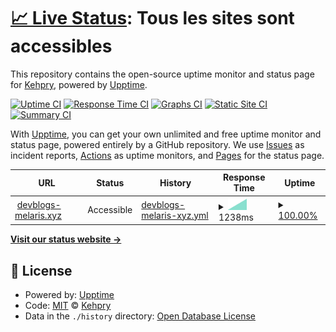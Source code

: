 # [📈 Live Status](https://Kehpry.github.io/phishcheck): <!--live status--> **Tous les sites sont accessibles**

This repository contains the open-source uptime monitor and status page for [Kehpry](https://Kehpry.github.io/phishcheck), powered by [Upptime](https://github.com/upptime/upptime).

[![Uptime CI](https://github.com/Kehpry/phishcheck/workflows/Uptime%20CI/badge.svg)](https://github.com/Kehpry/phishcheck/actions?query=workflow%3A%22Uptime+CI%22)
[![Response Time CI](https://github.com/Kehpry/phishcheck/workflows/Response%20Time%20CI/badge.svg)](https://github.com/Kehpry/phishcheck/actions?query=workflow%3A%22Response+Time+CI%22)
[![Graphs CI](https://github.com/Kehpry/phishcheck/workflows/Graphs%20CI/badge.svg)](https://github.com/Kehpry/phishcheck/actions?query=workflow%3A%22Graphs+CI%22)
[![Static Site CI](https://github.com/Kehpry/phishcheck/workflows/Static%20Site%20CI/badge.svg)](https://github.com/Kehpry/phishcheck/actions?query=workflow%3A%22Static+Site+CI%22)
[![Summary CI](https://github.com/Kehpry/phishcheck/workflows/Summary%20CI/badge.svg)](https://github.com/Kehpry/phishcheck/actions?query=workflow%3A%22Summary+CI%22)

With [Upptime](https://upptime.js.org), you can get your own unlimited and free uptime monitor and status page, powered entirely by a GitHub repository. We use [Issues](https://github.com/Kehpry/phishcheck/issues) as incident reports, [Actions](https://github.com/Kehpry/phishcheck/actions) as uptime monitors, and [Pages](https://Kehpry.github.io/phishcheck) for the status page.

<!--start: status pages-->
<!-- This summary is generated by Upptime (https://github.com/upptime/upptime) -->
<!-- Do not edit this manually, your changes will be overwritten -->
<!-- prettier-ignore -->
| URL | Status | History | Response Time | Uptime |
| --- | ------ | ------- | ------------- | ------ |
| <img alt="" src="https://favicons.githubusercontent.com/www.devblogs-melaris.xyz" height="13"> [devblogs-melaris.xyz](https://www.devblogs-melaris.xyz/) | Accessible | [devblogs-melaris-xyz.yml](https://github.com/Kehpry/phishcheck/commits/HEAD/history/devblogs-melaris-xyz.yml) | <details><summary><img alt="Response time graph" src="./graphs/devblogs-melaris-xyz/response-time-week.png" height="20"> 1238ms</summary><br><a href="https://phishcheck.dofhelp.fr/history/devblogs-melaris-xyz"><img alt="Response time 1238" src="https://img.shields.io/endpoint?url=https%3A%2F%2Fraw.githubusercontent.com%2FKehpry%2Fphishcheck%2FHEAD%2Fapi%2Fdevblogs-melaris-xyz%2Fresponse-time.json"></a><br><a href="https://phishcheck.dofhelp.fr/history/devblogs-melaris-xyz"><img alt="24-hour response time 1238" src="https://img.shields.io/endpoint?url=https%3A%2F%2Fraw.githubusercontent.com%2FKehpry%2Fphishcheck%2FHEAD%2Fapi%2Fdevblogs-melaris-xyz%2Fresponse-time-day.json"></a><br><a href="https://phishcheck.dofhelp.fr/history/devblogs-melaris-xyz"><img alt="7-day response time 1238" src="https://img.shields.io/endpoint?url=https%3A%2F%2Fraw.githubusercontent.com%2FKehpry%2Fphishcheck%2FHEAD%2Fapi%2Fdevblogs-melaris-xyz%2Fresponse-time-week.json"></a><br><a href="https://phishcheck.dofhelp.fr/history/devblogs-melaris-xyz"><img alt="30-day response time 1238" src="https://img.shields.io/endpoint?url=https%3A%2F%2Fraw.githubusercontent.com%2FKehpry%2Fphishcheck%2FHEAD%2Fapi%2Fdevblogs-melaris-xyz%2Fresponse-time-month.json"></a><br><a href="https://phishcheck.dofhelp.fr/history/devblogs-melaris-xyz"><img alt="1-year response time 1238" src="https://img.shields.io/endpoint?url=https%3A%2F%2Fraw.githubusercontent.com%2FKehpry%2Fphishcheck%2FHEAD%2Fapi%2Fdevblogs-melaris-xyz%2Fresponse-time-year.json"></a></details> | <details><summary><a href="https://phishcheck.dofhelp.fr/history/devblogs-melaris-xyz">100.00%</a></summary><a href="https://phishcheck.dofhelp.fr/history/devblogs-melaris-xyz"><img alt="All-time uptime 100.00%" src="https://img.shields.io/endpoint?url=https%3A%2F%2Fraw.githubusercontent.com%2FKehpry%2Fphishcheck%2FHEAD%2Fapi%2Fdevblogs-melaris-xyz%2Fuptime.json"></a><br><a href="https://phishcheck.dofhelp.fr/history/devblogs-melaris-xyz"><img alt="24-hour uptime 100.00%" src="https://img.shields.io/endpoint?url=https%3A%2F%2Fraw.githubusercontent.com%2FKehpry%2Fphishcheck%2FHEAD%2Fapi%2Fdevblogs-melaris-xyz%2Fuptime-day.json"></a><br><a href="https://phishcheck.dofhelp.fr/history/devblogs-melaris-xyz"><img alt="7-day uptime 100.00%" src="https://img.shields.io/endpoint?url=https%3A%2F%2Fraw.githubusercontent.com%2FKehpry%2Fphishcheck%2FHEAD%2Fapi%2Fdevblogs-melaris-xyz%2Fuptime-week.json"></a><br><a href="https://phishcheck.dofhelp.fr/history/devblogs-melaris-xyz"><img alt="30-day uptime 100.00%" src="https://img.shields.io/endpoint?url=https%3A%2F%2Fraw.githubusercontent.com%2FKehpry%2Fphishcheck%2FHEAD%2Fapi%2Fdevblogs-melaris-xyz%2Fuptime-month.json"></a><br><a href="https://phishcheck.dofhelp.fr/history/devblogs-melaris-xyz"><img alt="1-year uptime 100.00%" src="https://img.shields.io/endpoint?url=https%3A%2F%2Fraw.githubusercontent.com%2FKehpry%2Fphishcheck%2FHEAD%2Fapi%2Fdevblogs-melaris-xyz%2Fuptime-year.json"></a></details>

<!--end: status pages-->

[**Visit our status website →**](https://Kehpry.github.io/phishcheck)

## 📄 License

- Powered by: [Upptime](https://github.com/upptime/upptime)
- Code: [MIT](./LICENSE) © [Kehpry](https://Kehpry.github.io/phishcheck)
- Data in the `./history` directory: [Open Database License](https://opendatacommons.org/licenses/odbl/1-0/)
